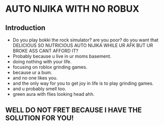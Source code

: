 # AUTO NIJIKA WITH NO ROBUX
## Introduction
* Do you play bokki the rock simulator? are you poor? do you want that DELICIOUS SO NUTRICIOUS AUTO NIJIKA WHILE UR AFK BUT UR BROKE ASS CANT AFFORD IT?
* Probably because u live in ur moms basement.
* doing nothing with your life.
* focusing on roblox grinding games.
* because ur a bum.
* and no one likes you.
* and the only way for you to get joy in life is to play grinding games.
* and u probably smell too.
* green aura with flies looking head ahh.

## WELL DO NOT FRET BECAUSE I HAVE THE SOLUTION FOR YOU!

